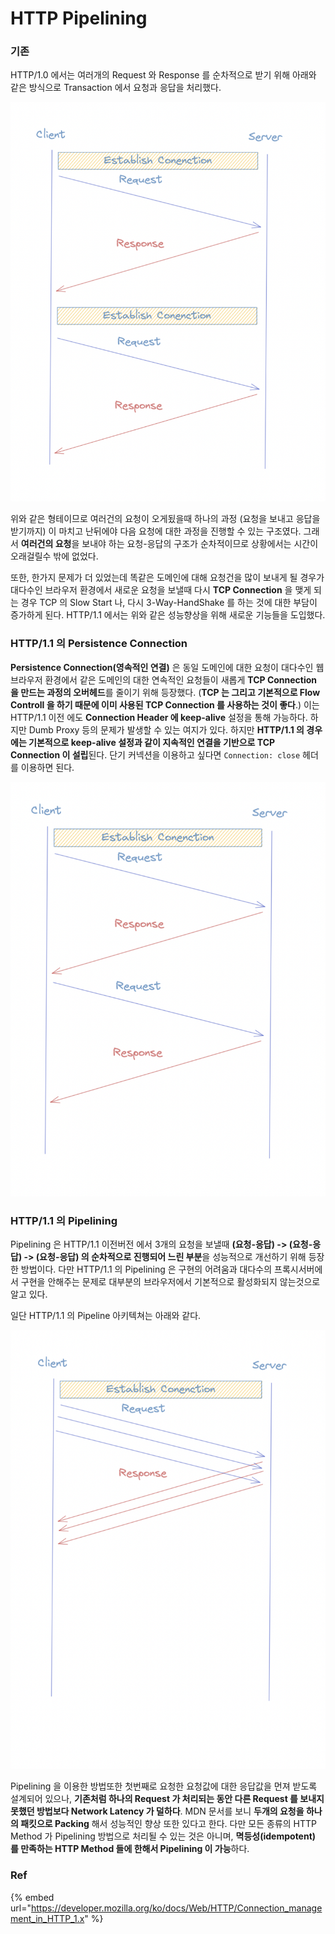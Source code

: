 # HTTP Pipelining

### 기존

HTTP/1.0 에서는 여러개의 Request 와 Response 를 순차적으로 받기 위해 아래와 같은 방식으로 Transaction 에서 요청과 응답을 처리했다.

![](<.gitbook/assets/image (2) (1).png>)

위와 같은 형테이므로 여러건의 요청이 오게됬을때 하나의 과정 (요청을 보내고 응답을 받기까지) 이 마치고 난뒤에야 다음 요청에 대한 과정을 진행할 수 있는 구조였다. 그래서 **여러건의 요청**을 보내야 하는 요청-응답의 구조가 순차적이므로 상황에서는 시간이 오래걸릴수 밖에 없었다.

또한, 한가지 문제가 더 있었는데 똑같은 도메인에 대해 요청건을 많이 보내게 될 경우가 대다수인 브라우저 환경에서 새로운 요청을 보낼때 다시 **TCP Connection** 을 맺게 되는 경우 TCP 의 Slow Start 나, 다시 3-Way-HandShake 를 하는 것에 대한 부담이 증가하게 된다. HTTP/1.1 에서는 위와 같은 성능향상을 위해 새로운 기능들을 도입했다.

### HTTP/1.1 의 Persistence Connection

**Persistence Connection(영속적인 연결)** 은 동일 도메인에 대한 요청이 대다수인 웹 브라우저 환경에서 같은 도메인의 대한 연속적인 요청들이 새롭게 **TCP Connection 을 만드는 과정의 오버헤드**를 줄이기 위해 등장했다. (**TCP 는 그리고 기본적으로 Flow Controll 을 하기 때문에 이미 사용된 TCP Connection 를 사용하는 것이 좋다**.) 이는 HTTP/1.1 이전 에도 **Connection Header 에 keep-alive** 설정을 통해 가능하다. 하지만 Dumb Proxy 등의 문제가 발생할 수 있는 여지가 있다. 하지만 **HTTP/1.1 의 경우에는 기본적으로 keep-alive 설정과 같이 지속적인 연결을 기반으로 TCP Connection 이 설립**된다. 단기 커넥션을 이용하고 싶다면 `Connection: close` 헤더를 이용하면 된다.

<img src=".gitbook/assets/image (3).png" alt="" data-size="original">

### HTTP/1.1 의 Pipelining

Pipelining 은 HTTP/1.1 이전버전 에서 3개의 요청을 보낼때 **(요청-응답) -> (요청-응답) -> (요청-응답) 의 순차적으로 진행되어 느린 부분**을 성능적으로 개선하기 위해 등장한 방법이다. 다만 HTTP/1.1 의 Pipelining 은 구현의 어려움과 대다수의 프록시서버에서 구현을 안해주는 문제로 대부분의 브라우저에서 기본적으로 활성화되지 않는것으로 알고 있다.&#x20;

일단 HTTP/1.1 의 Pipeline 아키텍쳐는 아래와 같다.

<img src=".gitbook/assets/image (2).png" alt="" data-size="original">&#x20;

Pipelining 을 이용한 방법또한 첫번째로 요청한 요청값에 대한 응답값을 먼져 받도록 설계되어 있으나, **기존처럼 하나의 Request 가 처리되는 동안 다른 Request 를 보내지 못했던 방법보다 Network Latency 가 덜하다**. MDN 문서를 보니 **두개의 요청을 하나의 패킷으로 Packing** 해서 성능적인 향상 또한 있다고 한다. 다만 모든 종류의 HTTP Method 가 Pipelining 방법으로 처리될 수 있는 것은 아니며, **멱등성(idempotent) 를 만족하는 HTTP Method 들에 한해서 Pipelining 이 가능**하다.

### Ref

{% embed url="https://developer.mozilla.org/ko/docs/Web/HTTP/Connection_management_in_HTTP_1.x" %}
